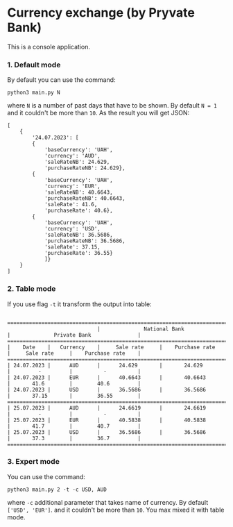 # Currency exchange (by Pryvate Bank)

This is a console application.

### 1. Default mode

By default you can use the command:

`python3 main.py N`

where `N` is a number of past days that have to be shown.
By default `N = 1` and it couldn't be more than `10`. As the result you will get JSON:

```
[
    {
        '24.07.2023': [
        {
            'baseCurrency': 'UAH', 
            'currency': 'AUD',
            'saleRateNB': 24.629,
            'purchaseRateNB': 24.629},
        {
            'baseCurrency': 'UAH',
            'currency': 'EUR',
            'saleRateNB': 40.6643,
            'purchaseRateNB': 40.6643,
            'saleRate': 41.6,
            'purchaseRate': 40.6},
        {
            'baseCurrency': 'UAH',
            'currency': 'USD',
            'saleRateNB': 36.5686,
            'purchaseRateNB': 36.5686,
            'saleRate': 37.15,
            'purchaseRate': 36.55}
            ]}
    }
]        
```

### 2. Table mode

If you use flag `-t` it transform the output into table:

```commandline
                             =====================================================================================
                             |              National Bank              |              Private Bank               |
==================================================================================================================
|    Date    |   Currency    |     Sale rate     |    Purchase rate    |     Sale rate     |    Purchase rate    |
==================================================================================================================
| 24.07.2023 |      AUD      |      24.629       |       24.629        |         -         |          -          |
| 24.07.2023 |      EUR      |      40.6643      |       40.6643       |       41.6        |        40.6         |
| 24.07.2023 |      USD      |      36.5686      |       36.5686       |       37.15       |        36.55        |
==================================================================================================================
| 25.07.2023 |      AUD      |      24.6619      |       24.6619       |         -         |          -          |
| 25.07.2023 |      EUR      |      40.5838      |       40.5838       |       41.7        |        40.7         |
| 25.07.2023 |      USD      |      36.5686      |       36.5686       |       37.3        |        36.7         |
==================================================================================================================

```

### 3. Expert mode

You can use the command:

`python3 main.py 2 -t -c USD, AUD`

where `-c` additional parameter that takes name of currency. By default `['USD', 'EUR']`. and it couldn't be more than `10`.
You max mixed it with table mode.
